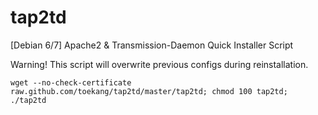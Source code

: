 tap2td
======

[Debian 6/7] Apache2 &amp; Transmission-Daemon Quick Installer Script

Warning! This script will overwrite previous configs during reinstallation.

<code>wget --no-check-certificate raw.github.com/toekang/tap2td/master/tap2td; chmod 100 tap2td; ./tap2td</code>
